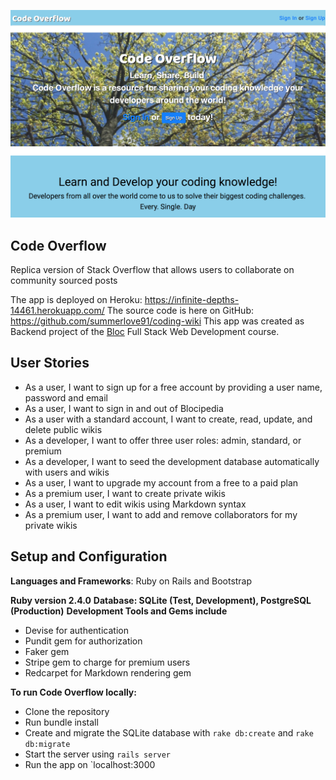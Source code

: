 ![alt text](app/assets/images/screenshot.png)

## Code Overflow
Replica version of Stack Overflow that allows users to collaborate on community sourced posts

The app is deployed on Heroku: https://infinite-depths-14461.herokuapp.com/
The source code is here on GitHub: https://github.com/summerlove91/coding-wiki
This app was created as Backend project of the [Bloc](www.bloc.io) Full Stack Web Development course.

## User Stories
- As a user, I want to sign up for a free account by providing a user name, password and email
- As a user, I want to sign in and out of Blocipedia
- As a user with a standard account, I want to create, read, update, and delete public wikis
- As a developer, I want to offer three user roles: admin, standard, or premium
- As a developer, I want to seed the development database automatically with users and wikis
- As a user, I want to upgrade my account from a free to a paid plan
- As a premium user, I want to create private wikis
- As a user, I want to edit wikis using Markdown syntax
- As a premium user, I want to add and remove collaborators for my private wikis


## Setup and Configuration ##
**Languages and Frameworks**: Ruby on Rails and Bootstrap

**Ruby version 2.4.0**
**Database: SQLite (Test, Development), PostgreSQL (Production)**
**Development Tools and Gems include**
+ Devise for authentication
+ Pundit gem for authorization
+ Faker gem
+ Stripe gem to charge for premium users
+ Redcarpet for Markdown rendering gem

**To run Code Overflow locally:**
+ Clone the repository
+ Run bundle install
+ Create and migrate the SQLite database with `rake db:create` and `rake db:migrate`
+ Start the server using `rails server`
+ Run the app on `localhost:3000
